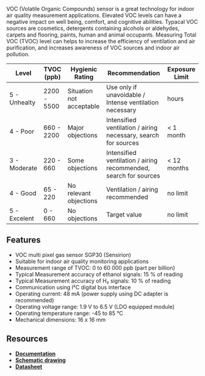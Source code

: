 VOC (Volatile Organic Compounds) sensor is a great technology for indoor air quality measurement applications. Elevated VOC levels can have a negative impact on well being, comfort, and cognitive abilities. Typacal VOC sources are cosmetics, detergents containing alcohols or aldehydes, carpets and flooring, paints, human and animal occupants. Measuring Total VOC (TVOC) level can helps to increase the efficiency of ventilation and air purification, and increases awareness of VOC sources and indoor air pollution.

| Level        | TVOC (ppb)  | Hygienic Rating          | Recommendation                                                   | Exposure Limit |
|--------------|-------------|--------------------------|------------------------------------------------------------------|----------------|
| 5 - Unhealty | 2200 - 5500 | Situation not acceptable | Use only if unavoidable / Intense ventilation necessary          | hours          |
| 4 - Poor     | 660 - 2200  | Major objections         | Intensified ventilation / airing necessary, search for sources   | < 1 month      |
| 3 - Moderate | 220 - 660   | Some objections          | Intensified ventilation / airing recommended, search for sources | < 12 months    |
| 4 - Good     | 65 - 220    | No relevant objections   | Ventilation / airing recommended                                 | no limit       |
| 5 - Excelent | 0 - 660     | No objections            | Target value                                                     | no limit       |

## Features

* VOC multi pixel gas sensor SGP30 (Sensirion)
* Suitable for indoor air quality monitoring applications
* Measurement range of TVOC: 0 to 60 000 ppb (part per billion)
* Typical Measurement accuracy of ethanol signals: 15 % of reading
* Typical Measurement accuracy of H₂ signals: 10 % of reading
* Communication using I²C digital bus interface
* Operating current: 48 mA (power supply using DC adapter is recommended)
* Operating voltage range: 1.9 V to 6.5 V (LDO equipped module)
* Operating temperature range: -45 to 85 °C
* Mechanical dimensions: 16 x 16 mm

## Resources

* [**Documentation**](https://www.bigclown.com/doc/hardware/about-voc-tag/)
* [**Schematic drawing**](https://github.com/bigclownlabs/bc-hardware/tree/master/out/bc-tag-voc)
* [**Datasheet**](https://cdn.sos.sk/productdata/1c/f1/b765fb6a/sgp30.pdf)
